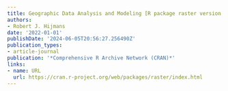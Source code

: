```yaml
---
title: Geographic Data Analysis and Modeling [R package raster version 3.5-15]
authors:
- Robert J. Hijmans
date: '2022-01-01'
publishDate: '2024-06-05T20:56:27.256490Z'
publication_types:
- article-journal
publication: '*Comprehensive R Archive Network (CRAN)*'
links:
- name: URL
  url: https://cran.r-project.org/web/packages/raster/index.html
---
```


